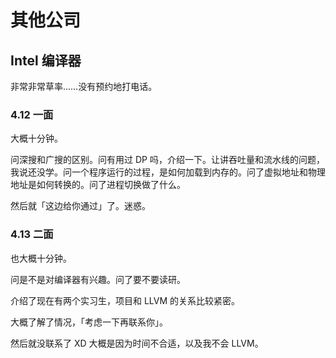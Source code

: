 # 其他公司

## Intel 编译器

非常非常草率……没有预约地打电话。

### 4.12 一面

大概十分钟。

问深搜和广搜的区别。问有用过 DP 吗，介绍一下。让讲吞吐量和流水线的问题，我说还没学。问一个程序运行的过程，是如何加载到内存的。问了虚拟地址和物理地址是如何转换的。问了进程切换做了什么。

然后就「这边给你通过」了。迷惑。

### 4.13 二面

也大概十分钟。

问是不是对编译器有兴趣。问了要不要读研。

介绍了现在有两个实习生，项目和 LLVM 的关系比较紧密。

大概了解了情况，「考虑一下再联系你」。

然后就没联系了 XD 大概是因为时间不合适，以及我不会 LLVM。